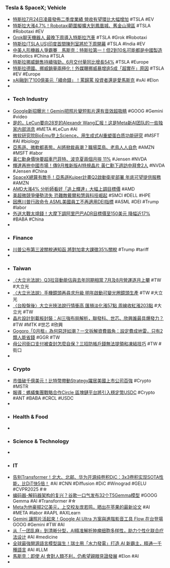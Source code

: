 ### Tesla & SpaceX; Vehicle
- [特斯拉7月24日凌晨發佈二季度業績 營收有望環比大幅增加](https://news.futunn.com/post/59035685) #TSLA #EV
- [特斯拉大漲4.7%！Robotaxi範圍擬擴大到鳳凰城、舊金山灣區](https://news.cnyes.com/news/id/6060414) #TSLA #Robotaxi #EV
- [Grok聊天機器人 最晚下周導入特斯拉汽車](https://hk.finance.yahoo.com/news/grok聊天機器人-最晚下周導入特斯拉汽車-011124869.html) #TSLA #Grok #Robotaxi
- [特斯拉(TSLA.US)印度首間陳列室將於下周開幕](http://www.aastocks.com/tc/usq/quote/stock-news-content.aspx?id=NOW.1452757) #TSLA #India #EV
- [中美人形機器人爭霸賽　馬斯克：特斯拉第一！但2到10名可能都是中國製造](https://dq.yam.com/post/16610) #robotics #China #TSLA
- [特斯拉挪威銷售持續強勁，6月交付量同比增長54%](https://news.futunn.com/post/59037934) #TSLA #Europe
- [特斯拉德國、挪威銷量兩極化！外媒曝挪威暴增逾5成「超實在」原因](https://ec.ltn.com.tw/article/breakingnews/5104641) #TSLA #EV #Europe
- [xAI融到了100億美元「續命錢」！罵歸罵 投資者還是愛馬斯克](https://news.cnyes.com/news/id/6060746) #xAI #Elon
-
- ### Tech Industry
- [Google新招曝光！Gemini把照片變短影片還有音效超吸睛](https://news.cnyes.com/news/id/6060280) #GOOG #Gemini #video
- [是的，LeCun要向28岁的Alexandr Wang汇报！这是Meta新AI团队的一些独家内部消息](https://www.jiqizhixin.com/articles/2025-07-11-2) #META #LeCun #AI
- [微软研究院BioEmu登上Science，用生成式AI重塑蛋白质功能研究](https://www.jiqizhixin.com/articles/2025-07-11-6) #MSFT #AI #biology
- [亞馬遜、微軟都表態，AI將掀裁員潮？職場菜鳥、老鳥人人自危](https://www.gvm.com.tw/article/122686) #AMZN #MSFT #labor
- [黃仁勳身價快要超車巴菲特、波克夏兩個月摔 11%](https://finance.technews.tw/2025/07/11/nvidia-ceo-jensen-huang-could-soon-be-richer-than-warren-buffett/) #Jensen #NVDA
- [輝達再拚中國市場！傳9月推新版AI特規晶片 黃仁勳下週訪中拜會2人](https://tw.news.yahoo.com/輝達再拚中國市場-傳9月推新版ai特規晶片-黃仁勳下週訪中拜會2人-073905127.html) #NVDA #Jensen #China
- [SpaceX總算有敵手！亞馬遜Kuiper計畫Q2啟動衛星部署 年底可望提供服務](https://news.cnyes.com/news/id/6060681) #AMZN
- [AMD大漲4% 分析師看好「追上輝達」大幅上調目標價](https://news.cnyes.com/news/id/6060379) #AMD
- [美超微競爭優勢流失 恐難敵戴爾和慧與科技崛起](https://news.cnyes.com/news/id/6060328) #SMCI #DELL #HPE
- [因應川普行政命令 ASML美國員工不再適用DEI指標](https://news.cnyes.com/news/id/6057538) #ASML #DEI #Trump #labor
- [外送大戰太燒錢！大摩下調阿里巴巴ADR目標價至150美元 降幅近17%](https://news.cnyes.com/news/id/6060626) #BABA #China
-
- ### Finance
- [川普公布第三波關稅通知函 將對加拿大課徵35%關稅](https://www.worldjournal.com/wj/story/121179/8865199) #Trump #tariff
-
- ### Taiwan
- [〈大立光法說〉Q3拉貨動能估與去年同期相當 7月及8月營運逐月上攀](https://news.cnyes.com/news/id/6059464) #TW #大立光
- [〈大立光法說〉手機鏡頭再尋求升級 明年啟動可變光圈鏡頭生產](https://news.cnyes.com/news/id/6059537) #TW #大立光
- [〈台股盤後〉大立光挾法說行情衝高 匯損淡化漲57點 周線收紅漲203點](https://news.cnyes.com/news/id/6061145) #大立光 #TW
- [晶片設計到載板封裝：AI三強布局解析，聯發科、世芯、欣興誰最具爆發力？](https://news.cnyes.com/news/id/6059628) #TW #MTK #世芯 #欣興
- [Gogoro「0月租」為何惡評如潮？一文拆解資費眉角：設定費成地雷，只有2類人能省錢](https://www.bnext.com.tw/article/83834/2025-gogoro-network-electric-motorcycle) #GGR #TW
- [母公司街口支付被查封怎麼自保？三招防帳戶錢無法提領和凍結技巧](https://mrmad.com.tw/jkopay-seizure-protect-your-money) #TW #街口
-
- ### Crypto
- [市值破千億美元！比特幣帶動Strategy躍居美國上市公司百強](https://news.cnyes.com/news/id/6061088) #Crypto #MSTR
- [報導：螞蟻集團戰略合作Circle 區塊鏈平台將引入穩定幣USDC](https://news.cnyes.com/news/id/6059492) #Crypto #ANT #BABA #CRCL #USDC
-
- ### Health & Food
-
- ### Science & Technology
-
- ### IT
- [告别Transformer！北大、北邮、华为开源纯卷积DiC：3x3卷积实现SOTA性能，比DiT快5倍！](https://www.jiqizhixin.com/articles/2025-07-11-5) #AI #CNN #Diffusion #DiC #Winograd #GELU #CVPR2025 #☆
- [编码器-解码器架构的复兴？谷歌一口气发布32个T5Gemma模型](https://www.jiqizhixin.com/articles/2025-07-10-17) #GOOG Gemma #AI #Transformer #☆
- [Meta为他豪掷2亿美元，上交校友庞若鸣，晒出在苹果的最新论文](https://www.jiqizhixin.com/articles/2025-07-10-21) #AI #META #labor #AAPL #AXLearn
- [Gemini 讓照片活起來！Google AI Ultra 方案與進階影音工具 Flow 在台登場](https://blog.google/intl/zh-tw/products/explore-get-answers/gemini-google-ai-ultra-flow/) GOOG #Gemini #TW #AI
- [从「一团乱麻」到清晰分型，AI精准解析肿瘤细胞多样性，助力个性化联合疗法设计](https://www.jiqizhixin.com/articles/2025-07-11-4) #AI #medicine
- [全球最強開源語言模型誕生！瑞士用「水力發電」打造 AI 新霸主，精通一千種語言](https://technews.tw/2025/07/10/swiss-boffins-just-trained-a-fully-open-llm-on-the-alps-supercomputer/) #AI #LLM
- [馬斯克：即使 AI 會對人類不利，仍希望親眼見證發展](https://technews.tw/2025/07/11/elon-musk-says-even-if-ai-ultimately-proves-bad-for-humanity-he-still-wants-to-be-there-to-see-it/) #Elon #AI
-